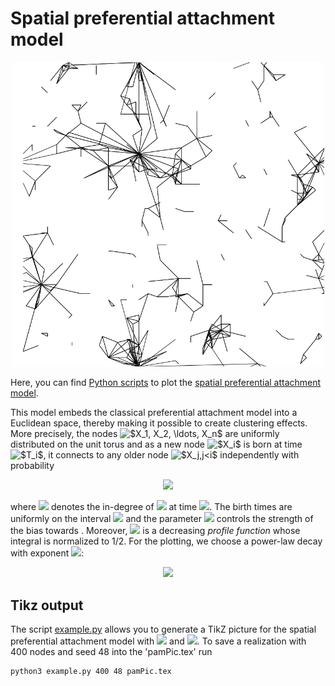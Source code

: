 # Spatial preferential attachment model
<p align="center">
  <img src="spam.png" width="500px"/>
</p>


Here, you can find [Python scripts](./spam.py) to plot the [spatial preferential attachment model](https://projecteuclid.org/euclid.aoap/1424355126).

This model embeds the classical preferential attachment model into a Euclidean space, thereby making it possible to create clustering effects. More precisely, the nodes <img src="http://latex.codecogs.com/gif.latex?$X_1,&space;X_2,&space;\ldots,&space;X_n$" title="$X_1, X_2, \ldots, X_n$" /></a> are uniformly distributed on the unit torus and as a new node <img src="http://latex.codecogs.com/gif.latex?$X_i$" title="$X_i$" /></a> is born at time <img src="http://latex.codecogs.com/gif.latex?$T_i$" title="$T_i$" />, it connects to any older node <img src="http://latex.codecogs.com/gif.latex?$X_j,j<i$" title="$X_j,j<i$" /> independently with probability

<p align="center">
<img src="http://latex.codecogs.com/gif.latex?$$\varphi\Big(\frac{T_i\,&space;|X_i&space;-&space;X_j|^2}{\gamma&space;\,\mathsf{deg}_{T_i-}(X_j)}\Big),$$" /></a>
</p>

where <img src="http://latex.codecogs.com/gif.latex?$\deg_{T_i-}(X_j)$" />  denotes the in-degree of <img src="http://latex.codecogs.com/gif.latex?$X_j$" /> at time <img src="http://latex.codecogs.com/gif.latex?$T_i-$" />. The birth times are uniformly on the interval <img src="http://latex.codecogs.com/gif.latex?$[0,n]$"/> and the parameter <img src="http://latex.codecogs.com/gif.latex?$\gamma>0$" /> controls the strength of the bias towards . Moreover, <img src="http://latex.codecogs.com/gif.latex?$\varphi:[0,\infty)&space;\to&space;[0,1]$" /> is a decreasing *profile function* whose integral is normalized to 1/2. For the plotting, we choose a power-law decay with exponent <img src="http://latex.codecogs.com/gif.latex?$\delta>1$" />: 

<p align="center">
<img src="http://latex.codecogs.com/gif.latex?$$\varphi(x)&space;=&space;0.5&space;(\delta&space;-&space;1)&space;(1&plus;x)^{-\delta}$$" /></a>
</p>

## Tikz output
The script [example.py](./example.py) allows you to generate a TikZ picture for the spatial preferential attachment model with <img src="http://latex.codecogs.com/gif.latex?$\gamma=2$" /> and <img src="http://latex.codecogs.com/gif.latex?$\delta=5$" />.
To save a realization with 400 nodes and seed 48 into the 'pamPic.tex' run
```sh
python3 example.py 400 48 pamPic.tex
```
